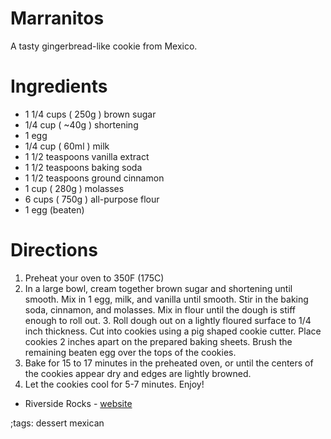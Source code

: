 # Marranitos

A tasty gingerbread-like cookie from Mexico.

# Ingredients
- 1 1/4 cups ( 250g ) brown sugar
- 1/4 cup ( ~40g ) shortening 
- 1 egg 
- 1/4 cup ( 60ml ) milk 
- 1 1/2 teaspoons vanilla extract 
- 1 1/2 teaspoons baking soda 
- 1 1/2 teaspoons ground cinnamon 
- 1 cup ( 280g ) molasses
- 6 cups ( 750g ) all-purpose flour 
- 1 egg (beaten)

# Directions

1. Preheat your oven to 350F (175C)
2. In a large bowl, cream together brown sugar and shortening until smooth. Mix in 1 egg, milk, and vanilla until smooth. Stir in the baking soda, cinnamon, and molasses. Mix in flour until the dough is stiff enough to roll out.
<span class="x x-first x-last">3.</span> Roll dough out on a lightly floured surface to 1/4 inch thickness. Cut into cookies using a pig shaped cookie cutter. Place cookies 2 inches apart on the prepared baking sheets. Brush the remaining beaten egg over the tops of the cookies.
4. Bake for 15 to 17 minutes in the preheated oven, or until the centers of the cookies appear dry and edges are lightly browned.
5. Let the cookies cool for 5-7 minutes. Enjoy!

- Riverside Rocks - [website](https://riverside.rocks)

;tags: dessert mexican
